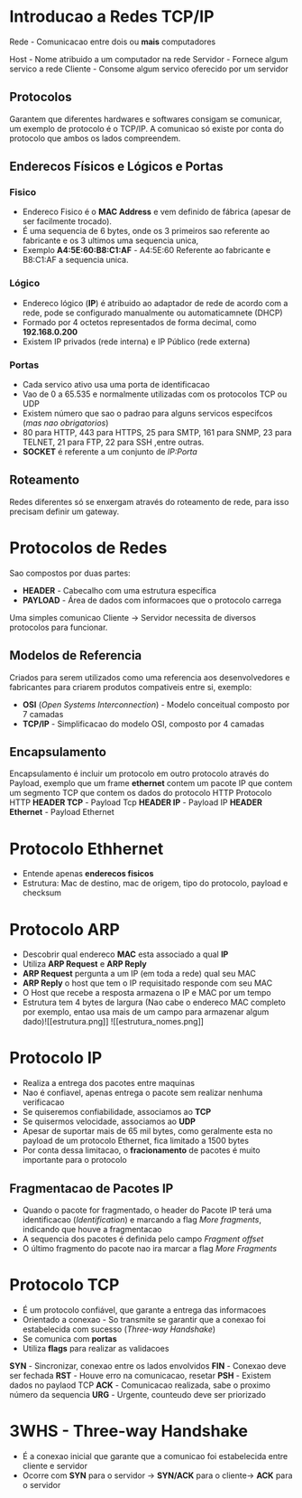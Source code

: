 
# Introducao a Redes TCP/IP

Rede - Comunicacao entre dois ou **mais** computadores

Host - Nome atribuido a um computador na rede
Servidor - Fornece algum servico a rede
Cliente - Consome algum servico oferecido por um servidor

## Protocolos

Garantem que diferentes hardwares e softwares consigam se comunicar, um exemplo de protocolo é o TCP/IP.
A comunicao só existe por conta do protocolo que ambos os lados compreendem.

## Enderecos Físicos e Lógicos e Portas


### Fisico
- Endereco Fisico é o **MAC Address** e vem definido de fábrica (apesar de ser facilmente trocado).
- É uma sequencia de 6 bytes, onde os 3 primeiros sao referente ao fabricante e os 3 ultimos uma sequencia unica,
- Exemplo **A4:5E:60:B8:C1:AF**  - A4:5E:60 Referente ao fabricante e B8:C1:AF a sequencia unica.


### Lógico
- Endereco lógico (**IP**) é atribuido ao adaptador de rede de acordo com a rede, pode se configurado manualmente ou automaticamnete (DHCP)
- Formado por 4 octetos representados de forma decimal, como **192.168.0.200**
- Existem IP privados (rede interna) e IP Público (rede externa)


### Portas
- Cada servico ativo usa uma porta de identificacao
- Vao de 0 a 65.535 e normalmente utilizadas com os protocolos TCP ou UDP
- Existem número que sao o padrao para alguns servicos especifcos (*mas nao obrigatorios*)
- 80 para HTTP, 443 para HTTPS, 25 para SMTP, 161 para SNMP, 23 para TELNET, 21 para FTP, 22 para SSH ,entre outras.
- **SOCKET** é referente a um conjunto de *IP:Porta*
## Roteamento

Redes diferentes só se enxergam através do roteamento de rede, para isso precisam definir um gateway.

# Protocolos de Redes

Sao compostos por duas partes:
- **HEADER** - Cabecalho com uma estrutura específica
- **PAYLOAD** - Área de dados com informacoes que o protocolo carrega

Uma simples comunicao Cliente -> Servidor necessita de diversos protocolos para funcionar.
## Modelos de Referencia

Criados para serem utilizados como uma referencia aos desenvolvedores e fabricantes para criarem produtos compativeis entre si, exemplo:
- **OSI** (*Open Systems Interconnection*) - Modelo conceitual composto por 7 camadas
- **TCP/IP** - Simplificacao do modelo OSI, composto por 4 camadas

## Encapsulamento

Encapsulamento é incluir um protocolo em outro protocolo através do Payload, exemplo que um frame **ethernet** contem um pacote IP que contem um segmento TCP que contem os dados do protocolo HTTP
Protocolo HTTP
**HEADER TCP** - Payload Tcp
**HEADER IP** - Payload IP
**HEADER Ethernet** - Payload Ethernet

# Protocolo Ethhernet

- Entende apenas **enderecos fisicos**
- Estrutura: Mac de destino, mac de origem, tipo do protocolo, payload e checksum

# Protocolo ARP

- Descobrir qual endereco **MAC** esta associado a qual **IP**
- Utiliza **ARP Request** e **ARP Reply**
- **ARP Request** pergunta a um IP (em toda a rede) qual seu MAC
- **ARP Reply** o host que tem o IP requisitado responde com seu MAC
- O Host que recebe a resposta armazena o IP e MAC por um tempo
- Estrutura tem 4 bytes de largura (Nao cabe o endereco MAC completo por exemplo, entao usa mais de um campo para armazenar algum dado)![[estrutura.png]]
![[estrutura_nomes.png]]


# Protocolo IP

- Realiza a entrega dos pacotes entre maquinas
- Nao é confiavel, apenas entrega o pacote sem realizar nenhuma verificacao
- Se quiseremos confiabilidade, associamos ao **TCP**
- Se quisermos velocidade, associamos ao **UDP**
- Apesar de suportar mais de 65 mil bytes, como geralmente esta no payload de um protocolo Ethernet, fica limitado a 1500 bytes
- Por conta dessa limitacao, o **fracionamento** de pacotes é muito importante para o protocolo
## Fragmentacao de Pacotes IP

- Quando o pacote for fragmentado, o header do Pacote IP terá uma identificacao (*Identification*) e marcando a flag *More fragments*, indicando que houve a fragmentacao
- A sequencia dos pacotes é definida pelo campo *Fragment offset*
- O último fragmento do pacote nao ira marcar a flag *More Fragments*


# Protocolo TCP

- É um protocolo confiável, que garante a entrega das informacoes
- Orientado a conexao - So transmite se garantir que a conexao foi estabelecida com sucesso (*Three-way Handshake*)
- Se comunica com **portas**
- Utiliza **flags** para realizar as validacoes

**SYN** - Sincronizar, conexao entre os lados envolvidos
**FIN** - Conexao deve ser fechada
**RST** - Houve erro na comunicacao, resetar
**PSH** - Existem dados no paylaod TCP
**ACK** - Comunicacao realizada, sabe o proximo número da sequencia
**URG** - Urgente, counteudo deve ser priorizado

# 3WHS - Three-way Handshake

- É a conexao inicial que garante que a comunicao foi estabelecida entre cliente e servidor
- Ocorre com **SYN** para o servidor -> **SYN/ACK** para o cliente-> **ACK** para o servidor 